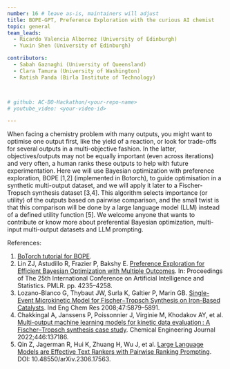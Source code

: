 ```yaml
---
number: 16 # leave as-is, maintainers will adjust
title: BOPE-GPT, Preference Exploration with the curious AI chemist
topic: general
team_leads:
  - Ricardo Valencia Albornoz (University of Edinburgh)
  - Yuxin Shen (University of Edinburgh)

contributors:
  - Sabah Gaznaghi (University of Queensland)
  - Clara Tamura (University of Washington)
  - Ratish Panda (Birla Institute of Technology)



# github: AC-BO-Hackathon/<your-repo-name>
# youtube_video: <your-video-id>

---
```


When facing a chemistry problem with many outputs, you might want to optimise one output first, like the yield of a reaction, or look for trade-offs for several outputs in a multi-objective fashion. In the latter, objectives/outputs may not be equally important (even across iterations) and very often, a human ranks these outputs to help with future experimentation. Here we will use Bayesian optimization with preference exploration, BOPE [1,2] (implemented in Botorch), to guide optimisation in a synthetic multi-output dataset, and we will apply it later to a Fischer-Tropsch synthesis dataset [3,4]. This algorithm selects importance (or utility) of the outputs based on pairwise comparison, and the small twist is that this comparison will be done by a large language model (LLM) instead of a defined utility function [5]. We welcome anyone that wants to contribute or know more about preferential Bayesian optimization, multi-input multi-output datasets and LLM prompting.

References:

1. [BoTorch tutorial for BOPE](https://botorch.org/tutorials/bope).
2. Lin ZJ, Astudillo R, Frazier P, Bakshy E. [Preference Exploration for Efficient Bayesian Optimization with Multiple Outcomes](https://proceedings.mlr.press/v151/jerry-lin22a). In: Proceedings of The 25th International Conference on Artificial Intelligence and Statistics. PMLR. pp. 4235–4258.
3. Lozano-Blanco G, Thybaut JW, Surla K, Galtier P, Marin GB. [Single-Event Microkinetic Model for Fischer−Tropsch Synthesis on Iron-Based Catalysts](https://pubs.acs.org/doi/10.1021/ie071587u). Ind Eng Chem Res 2008;47:5879–5891.
4. Chakkingal A, Janssens P, Poissonnier J, Virginie M, Khodakov AY, et al. [Multi-output machine learning models for kinetic data evaluation : A Fischer–Tropsch synthesis case study](https://www.sciencedirect.com/science/article/pii/S1385894722026754). Chemical Engineering Journal 2022;446:137186.
5. Qin Z, Jagerman R, Hui K, Zhuang H, Wu J, et al. [Large Language Models are Effective Text Rankers with Pairwise Ranking Prompting](https://arxiv.org/abs/2306.17563). DOI: 10.48550/arXiv.2306.17563.
